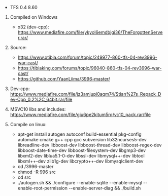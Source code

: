 - TFS 0.4 8.60
1. Compiled on Windows
	* x32 (dev-cpp): https://www.mediafire.com/file/ykyol6emdbjgi36/TheForgottenServer.rar/
	
2. Source: 
	* https://www.xtibia.com/forum/topic/249977-860-tfs-04-rev3996-war-cast/
	* https://tibiaking.com/forums/topic/96040-860-tfs-04-rev3996-war-cast/
	* https://github.com/YaanLiima/3996-master/

3. Dev-cpp: https://www.mediafire.com/file/jz3amjupi0aqm74/Stian%27s_Repack_Dev-Cpp_0.2%2C_64bit.rar/file

4. MSVC10 libs and includes: https://www.mediafire.com/file/giu6pe2kitum5rq/vc10_pack.rar/file

5. Compile on linux:
	* apt-get install autogen autoconf build-essential pkg-config automake cmake g++ cpp gcc subversion lib32ncurses5-dev libreadline-dev libboost-dev libboost-thread-dev libboost-regex-dev libboost-date-time-dev libboost-filesystem-dev libgmp3-dev libxml2-dev liblua5.1-0-dev libssl-dev libmysql++-dev libtool libxml++-dev zlib1g-dev libcrypto++-dev libmysqlclient-dev
	* cd /3996-master
	* chmod -R 996 src
	* cd src
	* ./autogen.sh && ./configure --enable-sqlite --enable-mysql --enable-root-permission --enable-server-diag && ./build.sh

